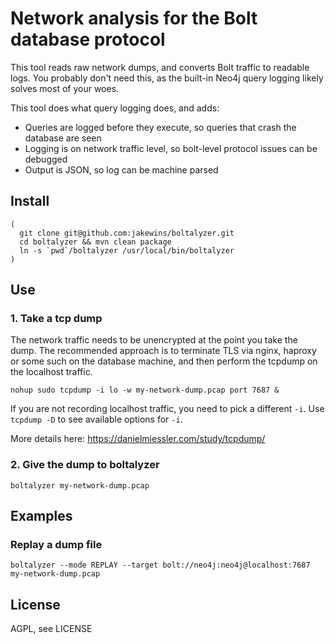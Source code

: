 # Network analysis for the Bolt database protocol

This tool reads raw network dumps, and converts Bolt traffic to readable logs.
You probably don't need this, as the built-in Neo4j query logging likely solves most of your woes.

This tool does what query logging does, and adds:

- Queries are logged before they execute, so queries that crash the database are seen
- Logging is on network traffic level, so bolt-level protocol issues can be debugged
- Output is JSON, so log can be machine parsed

## Install

    
    (
      git clone git@github.com:jakewins/boltalyzer.git
      cd boltalyzer && mvn clean package
      ln -s `pwd`/boltalyzer /usr/local/bin/boltalyzer
    )
    
## Use

### 1. Take a tcp dump

The network traffic needs to be unencrypted at the point you take the dump.
The recommended approach is to terminate TLS via nginx, haproxy or some such on the database machine, and then perform the tcpdump on the localhost traffic.

    nohup sudo tcpdump -i lo -w my-network-dump.pcap port 7687 &
    
If you are not recording localhost traffic, you need to pick a different `-i`. 
Use `tcpdump -D` to see available options for `-i`.

More details here: https://danielmiessler.com/study/tcpdump/
    
### 2. Give the dump to boltalyzer

    boltalyzer my-network-dump.pcap
    
## Examples

### Replay a dump file

    boltalyzer --mode REPLAY --target bolt://neo4j:neo4j@localhost:7687 my-network-dump.pcap

## License

AGPL, see LICENSE 